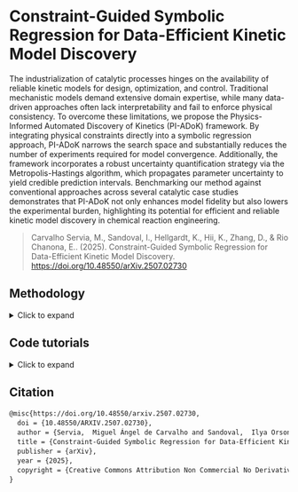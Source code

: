 # Constraint-Guided Symbolic Regression for Data-Efficient Kinetic Model Discovery

The industrialization of catalytic processes hinges on the availability of reliable kinetic models for design, optimization, and control. Traditional mechanistic models demand extensive domain expertise, while many data-driven approaches often lack interpretability and fail to enforce physical consistency. To overcome these limitations, we propose the Physics-Informed Automated Discovery of Kinetics (PI-ADoK) framework. By integrating physical constraints directly into a symbolic regression approach, PI-ADoK narrows the search space and substantially reduces the number of experiments required for model convergence. Additionally, the framework incorporates a robust uncertainty quantification strategy via the Metropolis-Hastings algorithm, which propagates parameter uncertainty to yield credible prediction intervals. Benchmarking our method against conventional approaches across several catalytic case studies demonstrates that PI-ADoK not only enhances model fidelity but also lowers the experimental burden, highlighting its potential for efficient and reliable kinetic model discovery in chemical reaction engineering.

> Carvalho Servia, M., Sandoval, I., Hellgardt, K., Hii, K., Zhang, D., & Rio Chanona, E.. (2025). Constraint-Guided Symbolic Regression for Data-Efficient Kinetic Model Discovery. 
https://doi.org/10.48550/arXiv.2507.02730


## Methodology

<details>
<summary>Click to expand</summary>

### Notation

We begin by establishing the mathematical notation necessary to precisely describe our methodology. First, we adopt the standard symbolic regression formulation, which serves as the foundation before introducing the strong formulation of our approach.

Let the set $\mathcal{Z}$ be defined as the union of an arbitrary collection of constants, $\Gamma$, and a fixed set of variables, $\mathcal{X}$. The operator set $\mathcal{P}$ consists of both arithmetic operations ($\diamond: \mathbb{R}^n \rightarrow \mathbb{R}$) and a finite collection of special one-dimensional functions ($\Lambda: \mathbb{R} \rightarrow \mathbb{R}$). Through iterative function composition using the operators in $\mathcal{P}$ over the elements in $\mathcal{Z}$, we form the model search space $\mathcal{M}$.

In our framework, variables are represented as state vectors $x \in \mathbb{R}^{n_x}$. Each data point comprises a state $x$ and its corresponding target value $y \in \mathbb{R}$ generated by an unknown function $f: \mathbb{R}^{n_x} \rightarrow \mathbb{R}$, such that $y = f(x)$. Collectively, the dataset is given by $\mathcal{D} = \lbrace \left( x^{(i)}, y^{(i)} \right) \mid i = 1, \ldots, n_t \rbrace$. To measure the discrepancy between predictions and target values, we employ a suitable positive-valued function $\ell: \mathbb{R}^{n} \times \mathbb{R}^{n} \rightarrow \mathbb{R}^{+}$.

A symbolic model $m \in \mathcal{M}$ is characterized by a finite set of parameters $\theta_m$, whose dimensionality $d_m$ depends on the specific model. We denote the model's prediction under parameters $\theta_m$ as $m(\cdot \mid \theta_m)$, and we represent the predicted value by $\hat{y}_m$ (i.e., $\hat{y}_m = m(\cdot \mid \theta_m)$). Crucially, our approach has two phases, which emulates well a bi-level optimization problem: the first phase (or inner problem) where the main objective is to find the optimal model structure, and the second (or outer problem) where the main objective is to fine-tune the optimal model structure and discover its optimal parameters. We define the optimal model $m^*$ as the model that minimizes the sum of the data fitting error and a penalty term proportional to the degree of constraint violation. Formally, this is expressed as:

$$
m^* = \arg\min_{m \in \mathcal{M}}
\left\{
  \sum_{i=1}^{n_t} \ell\!\left( \hat{y}_m^{(i)}, y^{(i)} \right)
  +
  \sum_{j=1}^{J} \lambda_j P_j(m)
\right\}
$$


where $P_j(m)$ quantifies the violation of the $j$-th constraint, $\lambda_j$ is a constant scaling factor specific to that constraint, and $J$ is the total number of constraints.

The corresponding optimal parameters are determined by

$$\theta_{m^*}^* = \arg\min_{\theta_{m^*}} \lbrace\sum_{i=1}^{n_t} \ell\left( \hat{y}_{m^*}^{(i)}, y^{(i)} \right) + \sum_{j=1}^{J} \lambda_j \, P_j(m)\rbrace.$$

In the context of dynamical systems, the state variables are functions of time, $x(t) \in \mathbb{R}^{n_x}$, representing the evolution of the system over a fixed interval $\Delta t = [t_0, t_f]$. The system dynamics are characterized by the time derivatives $\dot{x}(t) \in \mathbb{R}^{n_x}$ and the initial condition $x_0 = x(t_0)$.

For our kinetic rate models, we assume that the $n_t$ sampling times $t^{(i)}$ lie within the interval $\Delta t$. The concentration measurements $C$ at each time $t^{(i)}$ approximate the true state $x(t^{(i)})$, while the rate estimates $r$ approximate the corresponding time derivatives, $r^{(i)} \approx \dot{x}(t^{(i)})$. Thus, the dataset becomes $\mathcal{D} = \lbrace \left( t^{(i)}, C^{(i)} \right) \mid i = 1, \ldots, n_t \rbrace.$

As before, we denote model predictions by a hat: $\hat{C}_m$ for states and $\hat{r}_m$ for rates, with the outputs given by $\hat{C}_m(\cdot \mid \theta_m)$ and $\hat{r}_m(\cdot \mid \theta_m)$, respectively.

We quantify the complexity of a model using the function $\mathcal{C}(m)$, here defined as the number of nodes in the expression tree representing the model. Models can then be grouped into families based on their complexity level $\kappa \in \mathbb{N}$, denoted as $\mathcal{M}^\kappa = \lbrace m \in \mathcal{M} \mid \mathcal{C}(m) = \kappa \rbrace.$

This notation establishes the mathematical foundation for our methodology, facilitating a clear and systematic description of our approach to automated kinetic model discovery.

### Introduction to the Strong Formulation
Before getting into the detailed explanations of model generation, model selection, mathematical constraints, and uncertainty quantification, we first provide a concise, itemised workflow of PI-ADoK. This overview will serve as a road-map for the discussion that follows.

1. **Data collection:** Acquire time–series concentrations $\!\bigl(t,\;C_i(t)\bigr)$ of all reactants and products.
2. **Generate constrained concentration surrogates:** Employ genetic programming with embedded physical constraints (positivity, equilibrium,\,\dots) to build differentiable symbolic models $\eta_i(t)$ that fit the measured $C_i(t)$.
3. **Parameter refinement (concentration):** Calibrate every surrogate by solving the second equation shown to obtain $\theta_{\eta_i}^{\star}$.
4. **Model selection (concentration):** Use $\mathrm{AIC}$ to pick the most accurate yet parsimonious $\eta_i(t)$ from the model set for each chemical species in each experiment.
5. **Derivative estimation:** Differentiate the chosen $\eta_i(t)$; the derivatives $\dot{\eta}_i(t)$ provide rate estimates $r_i(t)$.
6. **Generate constrained rate model candidates:** Apply genetic programming with constraints to the rate data, yielding a set $\mathcal M^{\kappa}$ of symbolic rate models for each complexity $\kappa$.
7. **Parameter refinement (rates):** Optimize every rate model by solving the inner problem in the fifth equation shown.
8. **Model selection (rates):} Rank the $\kappa$-winners with $\mathrm{AIC}$ and select the final kinetic expression $m^{\star}$.
9. **Optional MBDoE loop:** If $m^{\star}$ is unsatisfactory and budget remains, use model-based design of experiments to propose new conditions (default: discriminate between the best and second-best rate models), collect data, and return to Step 2.
10. **Uncertainty quantification:** For the accepted model, quantify parameter uncertainty (with Metropolis–Hastings) and propagate it to obtain predictive intervals.

For PI-ADoK, which leverages the strong formulation of symbolic regression, the primary objective is to determine the model $m$ that best maps the state variables $x(t)$ to the corresponding rates $r^{(i)}$, i.e.,

$$\hat{r}_m(t \mid \theta_m) = m(x(t) \mid \theta_m).$$

Since direct measurements of the rates $r^{(i)}$ are unavailable, they must first be estimated from the concentration data $C^{(i)}$. To this end, our approach constructs an intermediate symbolic model $\eta$ that approximates the concentration measurements, such that $\eta(t^{(i)}) \approx C^{(i)}$. This process follows the standard symbolic regression procedure, as described in the first and second equation shown, with the associated model selection methodology detailed in the below section ("Model Selection").

Overfitting is inherently controlled at two distinct stages of the PI-ADoK workflow. First, during the genetic programming search, the population is arranged by structural complexity $\kappa$. For every admissible dimensionality (e.g.\ $\kappa = 3,4,5,\ldots$) the algorithm independently seeks and stores the best performing model before any cross-complexity comparison is made. This level-wise competition ensures that simple models are never forced to compete directly with much richer expressions and by defining an upper limit of complexity, the search process is prevented from drifting toward unnecessarily intricate solutions. Second, when the set of level-wise winners is compared to choose the final model, we employ the Akaike Information Criterion, which adds an explicit penalty that grows with the dimensionality of the model. By coupling complexity-arranged search with AIC-based selection, PI-ADoK guards against overfitting both during model generation and during the ultimate selection of the governing kinetic expression.

Because the model $\eta$ is differentiable, its derivative, $\dot{\eta}(t^{(i)})$, serves as an approximation for the true rates, i.e., $\dot{\eta}(t^{(i)}) \approx r^{(i)}$. With these rate estimates in hand, we can formulate the optimization problem as follows. At the outer level, we optimize over candidate models of fixed complexity $\kappa$ by minimizing the sum of the fitting error and a penalty term that is proportional to the degree of constraint violation:

$$m^\star = \arg\min_{m \in \mathcal{M}^\kappa} \lbrace \sum_{i=1}^{n_t} \ell \left(\hat{r}_m(t^{(i)} \mid \theta_m), r^{(i)}\right) + \sum_{j=1}^{J} \lambda_j \, P_j(m) \rbrace.$$

At the inner level, we optimize the parameters of the selected model $m^\star$ as follows:

$$\theta_{m^\star}^\star = \arg\min_{\theta_{m^\star}} \lbrace\sum_{i=1}^{n_t} \ell \left(\hat{r}_{m^\star}(t^{(i)} \mid \theta_{m^\star}), r^{(i)}\right) + \sum_{j=1}^{J} \lambda_j \, P_j(m) \rbrace.$$

In both the second and fifth equation shown, the function $\ell$ represents the sum of squared errors (SSE). The Limited-memory Broyden-Fletcher-Goldfarb-Shanno (L-BFGS) algorithm is employed for solving the parameter estimation problem. L-BFGS is well-suited for handling this problem due to its performance in tasks pertaining to parameter estimation and optimization. The stopping criteria for the optimization are left to the default options in the Scipy package, and a multi-start approach is employed, where multiple runs are initiated with different starting points, and the best solution is retained. A schematic overview of the complete PI-ADoK workflow is shown below.

![Alt text](pi_adok_flowchart.png)
Figure 1: Step-by-step flow of PI-ADoK, highlighting the two main tasks: estimating derivatives (red box) and generating rate models (blue box). In the derivative-estimation phase, genetic programming produces candidate concentration models, followed by parameter estimation and model selection via AIC. These models are then numerically differentiated to approximate reaction rates. In the rate-modeling phase, the framework uses the estimated rates to build kinetic expressions, again refining candidates through parameter estimation and model selection. Model-based design of experiments (MBDoE) can propose new experiments to collect data if the current model is unsatisfactory, closing the loop until a reliable model is obtained. Uncertainty quantification is then performed on the final model to assess prediction reliability. Constraints are included in each step of model construction to guide the genetic programming algorithm to physically-sensible models.

The PI-ADoK framework is designed to handle complex chemical reaction scenarios, including cases with multiple reactions occurring in parallel or sequentially. In this work, however, we focus on single-reaction systems. For multi-reaction systems, the approach is significantly different. Instead of deriving a single unified model to describe the kinetic rates of all species, the chemical system would require PI-ADoK to develop individual models for each reactant and product. This is due to the fact that, in multi-reaction systems, the dynamics of each species are governed by distinct mathematical functions, with no direct stoichiometric relationships linking their rates. An example of applying the strong formulation of symbolic regression to multi-reaction systems is provided in the `Supplementary Information' of 
https://doi.org/10.48550/arXiv.2301.11356.


### Model Selection

Having outlined how PI-ADoK produces a level-wise set of candidate models (one best expression for every structural complexity $\kappa$) we now turn to the question of how to choose among those winners.  The selection step must favor models that are predictive yet parsimonious, thereby reinforcing the overfitting defenses already built into the search procedure.

Instead of employing a data-splitting approach for model selection, PI-ADoK leverages an information criterion, allowing the entire dataset to be utilized for both model construction and evaluation. This is particularly beneficial in low-data environments, as it maximizes the amount of information available for identifying suitable kinetic models.

We specifically adopt the Akaike Information Criterion (AIC) based on prior comparative analyses of different information criteria, where AIC consistently demonstrated superior performance in kinetic discovery. Formally, for a model $m$ with parameter set $\theta_m$ of dimension $d_m$, the AIC is given by:

$$\text{AIC}_m = 2 \, NLL\bigl(\theta_m \mid \mathcal{D}\bigr) + 2\,d_m,$$

where $NLL$ denotes the negative log-likelihood . When comparing two models $m_1$ and $m_2$, the one with the lower AIC value from the above equation is deemed preferable.


### Model-Based Design of Experiments

If the dataset used for model discovery is insufficient to yield an adequate model, and provided the experimental budget has not been exhausted, we can leverage insights from the optimized models to design a more informative experiment. In particular, we identify the operating conditions that maximize the discrepancy between the state predictions $\hat x(t|\theta^\star)$ of the two best proposed models, denoted as $\eta$ and $\mu$, based on the current dataset. In this work, the "operating conditions" refer to the initial conditions of an experiment. However, the "operating conditions" can be expanded to included many other variables, both static (e.g., initial temperature, initial pressure, type of catalyst) and dynamic (e.g., heating/cooling profile, rate of reactant addition, rate of product extraction).


The rationale for selecting these two models is discussed in our previous paper. The MBDoE approach adopted in this work follows the framework developed by Hunter and Reiner:

$$x_0^{(new)} = \arg\max_{x_0} \lbrace x_0 + \int_{t_0}^{t_f} \ell\left(\hat x_\eta \left(\tau\mid\theta_\eta^\star \right), \hat x_\mu \left(\tau\mid\theta_\mu^\star \right) \right)\, d\tau \rbrace.$$

In the above equation, $\ell$ represents the SSE. Once the optimal initial conditions are determined, a new experiment can be performed to generate additional data points, which are then incorporated into the original dataset. With this enriched dataset, PI-ADoK can be executed again, thereby closing the loop between informative experimental design and optimal model discovery.


### Integration of Mathematical Constraints

The incorporation of mathematical constraints into symbolic regression frameworks has attracted considerable attention in the literature, yielding mixed outcomes. On one hand, studies such as those by Kronberger (2022) indicate that integrating constraints may lead to higher prediction errors on both training and testing datasets. They attribute this effect to slower convergence rates and a more rapid loss of genetic diversity. Nevertheless, this same study suggest that under elevated noise levels (which often mirror the inherent variability in experimental setups) the benefits of enforcing constraints become more pronounced by steering the search toward models that are consistent with the underlying system.

Further investigations by Haider (2023) extended these observations by examining case studies under conditions of high noise. Their findings indicate that, although the improvements in prediction error were sometimes not statistically significant compared to unconstrained approaches, the incorporation of constraints did help in identifying models with a lower propensity for overfitting and enhanced adherence to expected behavior. In addition, research by Błądek (2019) demonstrates that for smaller datasets (typical of many experimental scenarios) the integration of mathematical constraints can yield statistically significant improvements over traditional genetic programming (GP) algorithms without constraints.

Taken together, these studies, despite their ambiguous outcomes, are encouraging for our application area (of course, this is contingent on having a good underlying discovery algorithm, because without it, constraints will likely provide little added-value). Experimental data are frequently characterized by high noise levels and limited sample sizes, conditions under which the selective enforcement of constraints appears to offer tangible benefits. This suggests that, even if the addition of constraints occasionally incurs a trade-off in prediction accuracy, the overall improvements in physical plausibility and model robustness make this approach a promising avenue for experimental applications like the one we deal with in this work.

Motivated by these findings there is a clear need for a flexible methodology to incorporate extensive prior knowledge (often available in kinetic studies) into GP. PI-ADoK integrates constraints directly into the GP process to ensure that candidate models not only fit the data but also conform to established physical laws.

Integrating constraints into GP is a delicate endeavor that requires balancing exploration and exploitation in a vast search space. On one hand, constraints reduce the search space by eliminating models that violate known physical principles, thus focusing computational effort on promising regions. On the other hand, overly stringent constraints lead to reduced population diversity, which can induce premature convergence, and inevitably results in suboptimal solutions.

In PI-ADoK, constraints are incorporated in a straightforward yet effective manner. Each candidate model is evaluated based on its prediction error and its compliance with a set of predefined constraints. Specifically, our constraints verify that candidate models:

1. Exactly respect the initial conditions (since these are determined with minimal uncertainty).
2. Reach equilibrium so that the function's end behavior converges to a constant value.
3. Consistently predict outputs with the correct sign (e.g., positive concentrations or negative rates).
4. Exhibit the correct monotonic behavior, being either always increasing or always decreasing.

Each of these constraints can be turned on and off independently based on the chemical system being investigated. When a candidate model satisfies all constraints, its fitness is determined solely by its prediction error. However, if it violates one or more constraints, a penalty, which is proportional to the degree of violation and scaled by a user-defined hyperparameter, is added to its fitness. This penalty-based method enables fine-tuning of the balance between allowing some flexibility in the search and enforcing strict constraint adherence through the hyperparameters. It is important to note that these hyperparameters were manually fine-tuned for our experiments. Although a more formal hyperparameter optimization could potentially enhance the robustness of our findings, we believe that these parameters should be tuned on a case-by-case basis, since the appropriate confidence in the constraints depends on the specific system, the amount of available information, and ultimately the performance of the algorithm.

This approach offers several advantages:

- It preserves the interpretability and physical plausibility of the resulting models by ensuring adherence to known physical laws.
- It focuses the search on promising regions of the model space, potentially reducing the experimental cost of model discovery.
- The use of hyperparameters to scale penalty terms allows the algorithm to be tailored to different problem contexts, balancing the need for exploration with the drive for exploitation.

However, it is important to note that our current implementation employs static hyperparameters that remain constant throughout the search process. In future work, it would be worthwhile to investigate dynamic hyperparameter tuning strategies, where the penalty factors evolve during the search. For instance, one might hypothesize that a more relaxed constraint regime in the early stages could maximize diversity and facilitate a broad exploration of the model space. As the search progresses and promising regions are identified, the constraints could gradually become more stringent, thereby focusing computational resources on refining high-performing solutions.


### Uncertainty Quantification Using the Metropolis-Hastings Algorithm

Uncertainty quantification is an important aspect of modeling complex kinetic systems, as it provides insight into the confidence and robustness of predicted model behavior. In the context of symbolic regression, and specifically for PI-ADoK, the need to accurately propagate uncertainty through non-linear, high-dimensional kinetic models have led us to adopt a sampling-based approach using the Metropolis-Hastings (MH) algorithm.

Various methods exist for uncertainty quantification, ranging from simpler techniques such as Laplace approximations and sigma points to more sophisticated sampling algorithms like Hamiltonian Monte Carlo (HMC) and MH. For our purposes of kinetic modeling, where accuracy may be critical, the MH algorithm was selected because of its ability to handle complex, non-linear distributions whilst having a simple and intuitive implementation that provides effective results. This flexibility in choosing proposal distributions makes MH particularly adaptable to the intricate dynamics often encountered in kinetic modeling.

The MH algorithm is an iterative method designed to sample from a target distribution: in our case, the posterior distribution of the model parameters. It works by constructing a Markov chain, meaning that each new sample depends only on the current state, and as the chain evolves, its distribution converges to the target distribution (this convergence is known as the chain reaching its stationary distribution).

At each iteration, a candidate point is generated by perturbing the current point using a proposal distribution. The candidate is then either accepted or rejected based on an acceptance probability. This probability is calculated to satisfy the detailed balance condition, which essentially ensures that the likelihood of moving from one point to another and vice versa is balanced in such a way that the chain will eventually reflect the target distribution.

In our implementation, if the candidate improves the model's fit (i.e., it has a higher posterior probability) or meets the acceptance criterion probabilistically even when it is less likely than the current state, the candidate is accepted and becomes the new current state. If not, the algorithm retains the current state. This process of generating, evaluating, and either accepting or rejecting candidates allows the chain to explore the parameter space effectively. Over many iterations, the samples collected approximate the posterior distribution, providing a robust quantification of uncertainty in our kinetic models.

The main steps of the MH algorithm are summarized in the algorithm below.

![Alt text](MH_algorithm.png)

</details>

## Code tutorials

<details>
<summary>Click to expand</summary>

### Tutorial for PI-ADoK: Decomposition of Nitrous Oxide
The code presented below serves to give step-by-step instructions on how to execute PI-ADoK. 

#### Import required packages
Below we show the needed packages to be used in the rest of the example.

<details>
<summary>Show code</summary>

```python
import numpy as np
from scipy.integrate import solve_ivp
import matplotlib.pyplot as plt
import pandas as pd
from pysr import PySRRegressor
from sympy import *
from scipy.misc import derivative as der
import re
from scipy.integrate import solve_ivp
import itertools as it 
from time import perf_counter
import matplotlib.cm as cm
import os
```

</details>

#### Data Generation
Here, we will be working with the decomposition of nitrous oxide as a case study. The first thing that we must do is generate some data, if experimental data is not available (if it is, it should be formatted in the same way it is presented above).

<details>
<summary>Show code</summary>

```python
def kinetic_model(t, z):
    k_1 = 2 
    k_2 = 5

    dNOdt = (-1) * ((k_1 * z[0]**2) / (1 + k_2 * z[0]))
    dNdt = ((k_1 * z[0]**2) / (1 + k_2 * z[0]))
    dOdt = (1/2) * ((k_1 * z[0]**2) / (1 + k_2 * z[0]))

    dzdt = [dNOdt, dNdt, dOdt]
    return dzdt

# Plotting the data given
species = ["NO", "N", "O"]
initial_conditions = {
    "ic_1": np.array([5 , 0, 0]),
    "ic_2": np.array([10, 0, 0]),
    "ic_3": np.array([5 , 2, 0]),
    "ic_4": np.array([5 , 0, 3]),
    "ic_5": np.array([0 , 2, 3]),
}

num_exp = len(initial_conditions)
num_species = len(species)

timesteps = 15
time = np.linspace(0, 10, timesteps)
t = [0, np.max(time)]
t_eval = list(time)
STD = 0.2
noise = [np.random.normal(0, STD, size = (num_species, timesteps)) for i in range(num_exp)]
in_silico_data = {}
no_noise_data = {}

for i in range(num_exp):
    ic = initial_conditions["ic_" + str(i + 1)]
    solution = solve_ivp(kinetic_model, t, ic, t_eval = t_eval, method = "RK45")
    in_silico_data["exp_" + str(i + 1)] = np.clip(solution.y + noise[i], 0, 1e99)
    no_noise_data["exp_" + str(i + 1)] = solution.y

color_1 = ['salmon', 'royalblue', 'darkviolet']
marker = ['o', 'o', 'o', 'o']

# Plotting the in-silico data for visualisation
for i in range(num_exp):
    fig, ax = plt.subplots()
    ax.set_title("Experiment " + str(i + 1))
    ax.set_ylabel("Concentration $(M)$")
    ax.set_xlabel("Time $(h)$")
    ax.spines["right"].set_visible(False)
    ax.spines["top"].set_visible(False)

    for j in range(num_species):
        y = in_silico_data["exp_" + str(i + 1)][j]
        ax.plot(time, y, marker[j], markersize = 3, label = species[j], color = color_1[j])

    ax.grid(alpha = 0.5)
    ax.legend()
        
# plt.show()


def save_matrix_as_csv(matrix, filename):
    # Convert numpy matrix to pandas dataframe
    df = pd.DataFrame(matrix)
        
    # Save dataframe as CSV file in exp_data directory without index
    filepath = os.path.join("Physics_Informed_Symbolic_Regression/physics_informed_SR/Decomposition_Nitrous_Oxide/exp_data", filename + ".csv")
    df.to_csv(filepath, index = False, header = False)

for i in range(num_exp):
    name = "exp_" + str(i + 1)
    matrix = in_silico_data[name]
    save_matrix_as_csv(matrix, name)
```

</details>

#### Generating Concentration Models
Once we have generated the concentration versus time dataset, we must now create concentration profiles so we can then numerically differentiate them and approximate the rates of reaction (which cannot be measured experimentally). The inputs for the genetic programming algorithm can be changed in accordance to one's problems. This snippet of code will generate files with the equations. 

<details>
<summary>Show code</summary>

```julia
# Loop through each experiment and species to perform symbolic regression

import Pkg
# Here, we are loading our physics-informed version of the symbolic regression package 
# All of the path names need to be adjusted to the specific implementation
project_dir = "/Users/md1621/Desktop/PhD-Code/Physics_Informed_Symbolic_Regression/physics_informed_SR"
Pkg.activate(project_dir)
Pkg.instantiate()


exp_dir = "Physics_Informed_Symbolic_Regression/physics_informed_SR/Decomposition_Nitrous_Oxide/exp_data"
hof_dir = "Physics_Informed_Symbolic_Regression/physics_informed_SR/Decomposition_Nitrous_Oxide/hof_files"
rate_dir = "Physics_Informed_Symbolic_Regression/physics_informed_SR/Decomposition_Nitrous_Oxide/const_data"

using IterTools: ncycle
using SymbolicRegression
using Infiltrator
using DelimitedFiles

tspan = (0e0, 1e1)
num_timepoints = 15

times_per_dataset=collect(range(tspan[begin], tspan[end]; length=num_timepoints))

ini_NO = [5e0, 1e1, 5e0, 5e0, 1e1]
ini_N = [0e0, 0e0, 2e0, 0e0, 2e0]
ini_O = [0e0, 0e0, 0e0, 3e0, 3e0]

num_datasets = length(ini_NO)
num_states = 3

function my_loss(tree, dataset::Dataset{T,L}, options)::L where {T,L}
    prediction, flag = eval_tree_array(tree, dataset.X, options)
    if !flag
        return L(Inf)
    end
    return sum((prediction .- dataset.y) .^ 2)
end


# Here we loop through each species and each experiment, adding sensible constraints for each of the profiles.
for i in num_datasets:num_datasets
    datasets = readdlm(exp_dir*"/exp_$i.csv", ',', Float64, '\n')
    #------------------------------#

    for j in 1:num_states
        X = reshape(times_per_dataset, 1, :)
        y = reshape(datasets[j, :], 1, :)

        if j == 1
            name = hof_dir*"/hall_of_fame_NO$i.csv"
            options = Options(; # NOTE add new constraint here
                binary_operators=[+, *, /, -],
                unary_operators=[exp],
                loss_function=my_loss,
                maxsize=9,
                parsimony=0.00001,
                timeout_in_seconds=300,
                constraint_initial_condition=true,
                constraint_concentration_equilibrium=true,
                constraint_always_positive=true,
                constraint_always_negative=false,
                constraint_always_increasing=false,
                constraint_always_decreasing=true,
                hofFile=name
            )

        elseif j == 2
            name =  hof_dir*"/hall_of_fame_N$i.csv"
            options = Options(; # NOTE add new constraint here
            binary_operators=[+, *, /, -],
            unary_operators=[exp],
            loss_function=my_loss,
            maxsize=9,
            parsimony=0.00001,
            timeout_in_seconds=300,
            constraint_initial_condition=true,
            constraint_concentration_equilibrium=true,
            constraint_always_positive=true,
            constraint_always_negative=false,
            constraint_always_increasing=true,
            constraint_always_decreasing=false,
            hofFile=name
        )

        elseif j == 3
            name =  hof_dir*"/hall_of_fame_O$i.csv"
            options = Options(; # NOTE add new constraint here
            binary_operators=[+, *, /, -],
            unary_operators=[exp],
            loss_function=my_loss,
            maxsize=9,
            parsimony=0.00001,
            timeout_in_seconds=300,
            constraint_initial_condition=true,
            constraint_concentration_equilibrium=true,
            constraint_always_positive=true,
            constraint_always_negative=false,
            constraint_always_increasing=true,
            constraint_always_decreasing=false,
            hofFile=name
        )

        end

        hall_of_fame = equation_search(
            X, y, niterations=200, options=options, parallelism=:serial, variable_names=["t"]
        )
    end
end

```

</details>

#### Finding the Best Concentration Models
Once the concentration models have been produced, we will read them from the files that we generated using the snippet above. We will need to evaluate the models generated in order for us to select the ones that minimize the AIC value. This can be done with the following code.

<details>
<summary>Show code</summary>

```python
def read_equations(path):
    # Read equations from CSV with different separator 
    data = pd.read_csv(path)
    # Convert dataframe into numpy array
    eqs = data["Equation"].values
    
    eq_list = []
    # For every string equation in list...
        
    def make_f(eq):
        # Function takes a string equation, 
        # Converts exp to numpy representation
        # And returns the expression of that string 
        # As a function 
        def f(t):
            equation = eq.replace("x0", "t")
            return eval(equation.replace("exp", "np.exp"))
        return f
    
    for eq in eqs:
        # Iterate over expression strings and make functions
        # Then add to expression list
        eq_list += [make_f(eq)]
        
    return eq_list

def number_param(path):
    # Read equations from CSV with different separator 
    data = pd.read_csv(path)
    # Convert dataframe into numpy array
    eqs = data["Equation"].values
    t = symbols("t")
    simple_traj = []
    param = []

    for eq in eqs:
        func = simplify(eq)
        simple_traj.append(func)
        things = list(func.atoms(Float))
        param.append(len(things))

    simple_traj = np.array(simple_traj).tolist()
    return param

def find_best_model(NLL, param):
    # Finding the model with the lowest AIC value
    AIC = 2 * np.array(NLL) + 2 * np.array(param)
    index = np.where(AIC == np.min(AIC))
    return index[0][0]

def NLL_models(eq_list, t, data, NLL_species, number_datapoints):
    # Make list of NLL values for each equation
    NLL = []

    for f in eq_list:
        y_T = []

        for a in t:
            y_T.append(f(a))

        NLL.append(NLL_species(data, y_T, number_datapoints))
    return NLL

def NLL(C, y_C, number_datapoints):
    # Calculate the NLL value of a given equation
    likelihood = np.empty(number_datapoints)
    mse = np.empty(number_datapoints)

    for i in range(number_datapoints):
        mse[i] = ((C[i] - y_C[i])**2)

    variance = np.sum(mse) / number_datapoints

    for i in range(number_datapoints):
        likelihood[i] = ((C[i] - y_C[i])**2) / (2 * (variance)) \
            - np.log(1 / (np.sqrt(2 * np.pi * (variance))))

    return np.sum(likelihood)

# Find out which concentration models are best for each experiment
equation_lists = {}
best_models = {}

for i in range(num_exp):
    data = in_silico_data["exp_" + str(i + 1)]

    for j in range(num_species):
        if j == 0:
            file_name = str("Physics_Informed_Symbolic_Regression/physics_informed_SR/Decomposition_Nitrous_Oxide/hof_files/hall_of_fame_NO" \
                + str(i + 1) + ".csv")
            name = "NO_"
        if j == 1:
            file_name = str("Physics_Informed_Symbolic_Regression/physics_informed_SR/Decomposition_Nitrous_Oxide/hof_files/hall_of_fame_N" \
                + str(i + 1) + ".csv")
            name = "N_"
        if j == 2:
            file_name = str("Physics_Informed_Symbolic_Regression/physics_informed_SR/Decomposition_Nitrous_Oxide/hof_files/hall_of_fame_O" \
                + str(i + 1) + ".csv")
            name = "O_"
        
        a = read_equations(file_name)
        nll_a = NLL_models(a, time, data[j], NLL, timesteps)
        param_a = number_param(file_name)
        best_models[name + str(i + 1)] = find_best_model(nll_a, param_a)
        equation_lists[name + str(i + 1)] = a

# Plotting the selected concentration profile and in-silico data
for i in range(num_exp):
    fig, ax = plt.subplots()
    # ax.set_title("Concentration Profiles - Experiment " + str(i + 1))
    ax.set_ylabel("Concentrations $(M)$", fontsize = 18)
    ax.set_xlabel("Time $(h)$", fontsize = 18)
    ax.spines["right"].set_visible(False)
    ax.spines["top"].set_visible(False)
    ax.tick_params(axis = 'both', which = 'major', labelsize = 18)

    for j in range(num_species):
        y = in_silico_data["exp_" + str(i + 1)][j]
        name = species[j] + "_" + str(i + 1)
        model = best_models[name]
        yy = equation_lists[name][model](time)
        ax.plot(time, y, marker[j], markersize = 4, label = species[j], color = color_1[j])
        ax.plot(time, yy, color = color_1[j], linestyle = "-")

    ax.grid(alpha = 0.5)
    ax.legend(fontsize = 15)


# plt.show()
```

</details>

#### Parameter Estimation for Concentration Models
The parameters of any concentration model can be optimized using the following code example. The code can be changed manually, or the generated concentration models in the csv files can be used to automatically generate functions and optimize them. 

<details>
<summary>Show code</summary>

```python
def competition(k, t):
    # Define the competition model. The state is a function of parameters k and time t.
    k_1 = k[0]
    k_2 = k[1]

    # Calculate the state based on the model's formula.
    state = k_1 + (-k_2 * t)
    
    return state

def sse(params, exp, spec):
    # Calculate the sum of squared errors (SSE) for a given set of parameters.
    # 'exp' is the experiment number and 'spec' is the species.

    # Find the index of the specified species in the global list 'species'.
    num = species.index(spec)

    # Retrieve observed data for the specified experiment and species.
    observations = in_silico_data["exp_" + exp][num]

    # Compute the model response using the competition model.
    model_response = competition(params, time)

    # Calculate the SSE between the observed data and the model response.
    SSE = (observations - model_response)**2
    total = np.sum(SSE)

    return total

def callback(xk):
    # Callback function to output the current solution during optimization.
    print(f"Current solution: {xk}")

def Opt_Rout(multistart, number_parameters, x0, lower_bound, upper_bound, to_opt, exp, spec):
    # Perform optimization with multiple starting points.
    # 'multistart' is the number of starts, 'number_parameters' is the number of parameters in the model.
    # 'x0' is the initial guess, 'to_opt' is the function to minimize (SSE in this case).

    # Initialize arrays to store local solutions and their corresponding values.
    localsol = np.empty([multistart, number_parameters])
    localval = np.empty([multistart, 1])
    boundss = tuple([(lower_bound, upper_bound) for i in range(number_parameters)])
    
    # Perform optimization for each start.
    for i in range(multistart):
        res = minimize(to_opt, x0, method='L-BFGS-B', args=(exp, spec), bounds=boundss, callback=callback)
        localsol[i] = res.x
        localval[i] = res.fun

    # Find the best solution among all starts.
    minindex = np.argmin(localval)
    opt_val = localval[minindex]
    opt_param = localsol[minindex]
    
    return opt_val, opt_param

# Set parameters for the optimization routine.
multistart = 10
number_parameters = 2
lower_bound = 0.0001
upper_bound = 10
exp = "2"  # Experiment number
spec = "H"  # Species

# Generate an initial guess for the parameters.
solution = np.random.uniform(lower_bound, upper_bound, number_parameters)
print('Initial guess = ', solution)

# Perform the optimization to find the best parameters that minimize the SSE.
opt_val, opt_param = Opt_Rout(multistart, number_parameters, solution, lower_bound, upper_bound, sse, exp, spec)

# Output the results.
print('MSE = ', opt_val)
print('Optimal parameters = ', opt_param)
```

</details>

#### Numerically Differentiating the Best Concentration Models
Now that we have figured out which concentration models minimize the AIC (and we have plotted the models versus the in-silico data to ensure that the models are capturing the trends of the kinetic data), we must differentiate our models so that we can approximate the rate measurements that we do not have direct access to. Since we are working with a synthetic dataset, we will also plot the approximations to the true rate dataset.

<details>
<summary>Show code</summary>

```python
derivatives = {}
SR_derivatives_NO = np.array([])
SR_derivatives_N  = np.array([])
SR_derivatives_O  = np.array([])

# Getting the rate measurements from the model (realistically, never available)
# But just to check the fit of our estimates of the rate which are obtained by
# Numerically differentiating the concentration models selected
for i in range(num_exp):
    
    for j in range(num_species):
        name = species[j] + "_" + str(i + 1)
        model = best_models[name]
        best_model = equation_lists[name][model]
        derivative = np.zeros(timesteps)
        
        for h in range(timesteps):
            derivative[h] =  der(best_model, time[h], dx = 1e-6)
        
        derivatives[name] = derivative

# Plotting the estimated rates and the actual rates
for i in range(num_exp):
    fig, ax = plt.subplots()
    # ax.set_title("Derivative Estimates - Experiment " + str(i + 1))
    ax.set_ylabel("Rate $(Mh^{-1})$", fontsize = 18)
    ax.set_xlabel("Time $(h)$", fontsize = 18)
    ax.spines["right"].set_visible(False)
    ax.spines["top"].set_visible(False)
    data = no_noise_data["exp_" + str(i + 1)]
    y = kinetic_model(time, data)
    ax.tick_params(axis = 'both', which = 'major', labelsize = 18)

    for j in range(num_species):
        name = species[j] + "_" + str(i + 1)
        yy = derivatives[name]
        ax.plot(time, y[j], marker[j], markersize = 4, label = species[j], color = color_1[j])
        ax.plot(time, yy, color = color_1[j], linestyle = "-")

    ax.grid(alpha = 0.5)
    ax.legend(fontsize = 15)

# plt.show()

# Preparing the data for the second step of the symbolic regression methodology
for i in range(num_exp):
    SR_derivatives_NO = np.concatenate([SR_derivatives_NO, derivatives["NO_" + str(i + 1)]])
    SR_derivatives_N  = np.concatenate([SR_derivatives_N , derivatives["N_"  + str(i + 1)]])
    SR_derivatives_O  = np.concatenate([SR_derivatives_O , derivatives["O_"  + str(i + 1)]])

a = in_silico_data["exp_1"].T
b = in_silico_data["exp_2"].T
sr_data = np.vstack((a, b))

for i in range(2, num_exp):
    c = in_silico_data["exp_" + str(i + 1)].T
    sr_data = np.vstack((sr_data, c))
    
def save_matrix_as_csv(matrix, filename):
    # Convert numpy matrix to pandas dataframe
    df = pd.DataFrame(matrix)
        
    # Save dataframe as CSV file in exp_data directory without index
    filepath = os.path.join("Physics_Informed_Symbolic_Regression/physics_informed_SR/Decomposition_Nitrous_Oxide/const_data", filename + ".csv")
    df.to_csv(filepath, index = False, header = False)

size = len(SR_derivatives_NO)
save_matrix_as_csv(sr_data[:, 0:3].T, 'conc_data_for_rate_models')
save_matrix_as_csv(np.reshape(SR_derivatives_NO, (1, size)), 'rate_data_NO')
save_matrix_as_csv(np.reshape(SR_derivatives_N, (1, size)), 'rate_data_N')
save_matrix_as_csv(np.reshape(SR_derivatives_O, (1, size)), 'rate_data_O')
```

</details>

#### Generate Rate Models
So far we have: (i) generated some kinetic data; (ii) using the kinetic data, construct concentration models for each species in each experiment; (iii) based on the constructed concentration models, we selected the best one based on AIC; (iv) from the best concentration model, we numerically differentiate it to approximate the rate of consumption and generation of the species. Now, with the approximations, we can use them to make rate models and again select the best rate model from the generated files. Below, using the adapted genetic programming package, we make the rate models and save them as csv files (in the process, a bkup and a pickle file will be generated in the same directory, but these will not be used at all).

<details>
<summary>Show code</summary>

```julia
# Loop over each species to perform symbolic regression for rate models
conc_data = readdlm(rate_dir*"/conc_data_for_rate_models.csv", ',', Float64, '\n')

for j in 1:num_states
    X = reshape(conc_data[1,:], num_states - 2, :)
    i = num_datasets

    if j == 1
        name = hof_dir*"/hall_of_fame_rate_NO$i.csv"
        a = readdlm(rate_dir*"/rate_data_NO.csv", ',', Float64, '\n')
        y = reshape(a, 1, :)
        num = 400
        options = Options(; # NOTE add new constraint here
            binary_operators=[+, *, /, -],
            loss_function=my_loss,
            maxsize=18,
            parsimony=0.00001,
            timeout_in_seconds=600,
            constraint_initial_condition=false,
            constraint_concentration_equilibrium=false,
            constraint_always_positive=false,
            constraint_always_negative=true,
            constraint_always_increasing=true,
            constraint_always_decreasing=false,
            hofFile=name
        )

    elseif j == 2
        name = hof_dir*"/hall_of_fame_rate_N$i.csv"
        a = readdlm(rate_dir*"/rate_data_N.csv", ',', Float64, '\n')
        y = reshape(a, 1, :)
        num = 200
        options = Options(; # NOTE add new constraint here
            binary_operators=[+, *, /, -],
            loss_function=my_loss,
            maxsize=18,
            parsimony=0.00001,
            timeout_in_seconds=600,
            constraint_initial_condition=false,
            constraint_concentration_equilibrium=false,
            constraint_always_positive=true,
            constraint_always_negative=false,
            constraint_always_increasing=false,
            constraint_always_decreasing=true,
            hofFile=name
        )

    elseif j == 3
        name = hof_dir*"/hall_of_fame_rate_O$i.csv"
        a = readdlm(rate_dir*"/rate_data_O.csv", ',', Float64, '\n')
        y = reshape(a, 1, :)
        num = 200
        options = Options(; # NOTE add new constraint here
            binary_operators=[+, *, /, -],
            loss_function=my_loss,
            maxsize=18,
            parsimony=0.00001,
            timeout_in_seconds=600,
            constraint_initial_condition=false,
            constraint_concentration_equilibrium=false,
            constraint_always_positive=true,
            constraint_always_negative=false,
            constraint_always_increasing=false,
            constraint_always_decreasing=true,
            hofFile=name
        )

    end

    hall_of_fame = equation_search(
        X, y, niterations=num, options=options, parallelism=:serial, variable_names=["CNO"]
    )
end
```

</details>

#### Selecting the Best Rate Model Generated
Similarly to what was done with the concentration models, we need to evaluate the generated rate models and find which one minimizes the AIC.

<details>
<summary>Show code</summary>

```python
def rate_n_param(path):
    # read equations from CSV with different separator 
    data = pd.read_csv(path)
    # convert dataframe into numpy array
    eqs = data["Equation"].values
    NO, N, O = symbols("NO N O")
    simple_traj = []
    param = []
    
    for eq in eqs:
        func = simplify(eq)
        func = str(func)
        j = 0
        things = re.findall(r"(\*{2}|\*{0})(\d+\.?\d*)", func)
        
        for i in range(len(things)):
            if things[i][0] != "**":
                j += 1
        
        simple_traj.append(func)
        param.append(int(j))
    # simple_traj = np.array(simple_traj).tolist()
    
    return simple_traj, param

rate_models = {}
GP_models = {}

for i in range(num_species):
    if i == 0:
        path = "Physics_Informed_Symbolic_Regression/physics_informed_SR/Decomposition_Nitrous_Oxide/hof_files/hall_of_fame_rate_NO" + str(num_exp) + ".csv"
        name_models = "NO_models"
        name_params = "NO_params"
    
    if i == 1:
        path = "Physics_Informed_Symbolic_Regression/physics_informed_SR/Decomposition_Nitrous_Oxide/hof_files/hall_of_fame_rate_N" + str(num_exp) + ".csv"
        name_models = "N_models"
        name_params = "N_params"
    
    if i == 2:
        path = "Physics_Informed_Symbolic_Regression/Decomposition_Nitrous_Oxide/hof_files/hall_of_fame_rate_O" + str(num_exp) + ".csv"
        name_models = "O_models"
        name_params = "O_params"
    
    a, b = rate_n_param(path)
    GP_models[name_models, name_params] = a, b

def NLL_rates(rate_est, rate_pred, number_datapoints, num_exp):
    mse = (rate_est - rate_pred)**2
    variance = np.sum(mse) / (number_datapoints * num_exp)
    likelihood = ((rate_est - rate_pred)**2) / (2 * (variance)) \
        - np.log(1 / (np.sqrt(2 * np.pi * (variance))))
    
    return np.sum(likelihood)

def predicting_rate(equation, z):
    equation = str(equation)
    equation = equation.replace("CNO", "z[:, 0]")
    equation = equation.replace("N", "z[:, 1]")
    equation = equation.replace("O", "z[:, 2]")
    rate_pred = eval(equation)
    
    return rate_pred

def best_rate_model(NLL, param):
    AIC = 2 * np.array(NLL) + 2 * np.array(param)
    index = np.where(AIC == np.min(AIC))
    
    return index[0][0]

best_ODEs = {}

for i in range(num_species):
    if i == 0:
        equations, parameters = GP_models["NO_models", "NO_params"]
        rate_est = SR_derivatives_NO
        name = "NO"
    
    if i == 1:
        equations, parameters = GP_models["N_models", "N_params"]
        rate_est = SR_derivatives_N
        name = "N"
    
    if i == 2:
        equations, parameters = GP_models["O_models", "O_params"]
        rate_est = SR_derivatives_O
        name = "O"
        
    nll = []
    
    for equation in equations:
        rate_pred = predicting_rate(equation, sr_data)
        a = NLL_rates(rate_est, rate_pred, timesteps, num_exp)
        nll.append(a)
    
    best_ODEs[name] = best_rate_model(nll, parameters)

# Here, we give make a function with a given ODE and we evaluated at a given initial condition
def rate_model(z0, equations, t, t_eval, event):
    i = 0

    for equation in equations:
        equation = str(equation)
        equation = equation.replace("CNO", "z[0]")
        equation = equation.replace("CN", "z[1]")
        equation = equation.replace("CO", "z[2]")
        equations[i] = equation
        i += 1

    def nest(t, z):
        dNOdt = eval(str(equations[0]))
        dNdt = (-1) * eval(str(equations[0]))
        dOdt = (-1/2) * eval(str(equations[0]))
        dzdt = [dNOdt, dNdt, dOdt]
        return dzdt

    sol = solve_ivp(nest, t, z0, t_eval = t_eval, method = "RK45", events = event)  

    return sol.y, sol.t, sol.status

equations = []
names = ["NO_models", "NO_params", "N_models", "N_params", "O_models", "O_params"]
all_models = []
params = []

for i in np.arange(0, len(names), 2):
    all_models.append(GP_models[names[i], names[i + 1]][0])
    params.append(GP_models[names[i], names[i + 1]][1])

all_ODEs = list(it.product(*all_models))
param_ODEs = list(it.product(*params))

number_models = len(all_ODEs)
AIC_values = np.zeros(number_models)

# Here we evaluate the NLL for a given ODE and experiment
def NLL_kinetics(experiments, predictions, number_species, number_datapoints):
    output = np.zeros(number_species)
    mse = np.zeros(number_species)
    variance = np.zeros(number_species)

    for i in range(number_species):
        a = ((experiments[i] - predictions[i])**2)
        mse[i] = np.sum(a)
        variance[i] = mse[i] / (number_datapoints)

    for i in range(number_species):
        likelihood = ((experiments[i] - predictions[i])**2) / (2 * (variance[i])) \
            - np.log(1 / (np.sqrt(2 * np.pi * (variance[i]))))
        output[i] = np.sum(likelihood)

    return np.sum(output)


# Part of solve_ivp syntax - to make sure if the ODE takes longer than 2 seconds to solve, a big penalty is assigned
def my_event(t, y):
    time_out = perf_counter()

    if (time_out - time_in) > 2:
        return 0

    else:
        return 1

my_event.terminal = True

all_ODEs = GP_models["NO_models", "NO_params"][0]
number_models = len(all_ODEs)
all_ODEs = [[x] for x in all_ODEs]
AIC_values = np.zeros(number_models)

for i in range(number_models):
    neg_log = 0
    print(i)

    for j in range(num_exp):
        t = time
        experiments = in_silico_data["exp_" + str(j + 1)]
        time_in = perf_counter()
        ics = initial_conditions["ic_" + str(j + 1)]
        y, tt, status = rate_model(ics, list(all_ODEs[i]), [0, np.max(t)], list(t), my_event)

        if status == -1:
            neg_log = 1e99
            break

        elif status == 1:
            neg_log = 1e99
            break

        else:
            neg_log += NLL_kinetics(experiments, y, num_species, timesteps)

    # num_parameters = np.sum(np.array(param_ODEs[i]))
    num_parameters = np.sum(np.array(params[0][i]))
    AIC_values[i] = 2 * neg_log + 2 * num_parameters

# Find the best model and plot it
best_model_index = np.argmin(AIC_values)
second_min_index = np.argpartition(AIC_values, 1)[1]
third_min_index = np.argpartition(AIC_values, 1)[2]

for i in range(num_exp):
    t = time
    time_in = perf_counter()
    ics = initial_conditions["ic_" + str(i + 1)]
    yy, tt, _ = rate_model(ics, list(all_ODEs[best_model_index]), [0, np.max(t)], list(t), my_event)

    fig, ax = plt.subplots()
    # ax.set_title("Experiment " + str(i + 1))
    ax.set_ylabel("Concentrations $(M)$", fontsize = 18)
    ax.set_xlabel("Time $(h)$", fontsize = 18)
    ax.tick_params(axis = 'both', which = 'major', labelsize = 18)

    for j in range(num_species):
        y = in_silico_data["exp_" + str(i + 1)][j]
        ax.plot(t, y, "o", markersize = 4, label = species[j], color = color_1[j])
        ax.plot(tt, yy[j], color = color_1[j])

    ax.spines["right"].set_visible(False)
    ax.spines["top"].set_visible(False)
    ax.grid(alpha = 0.5)
    ax.legend(fontsize = 15)

# plt.show()

print(all_ODEs[best_model_index])
print(all_ODEs[second_min_index])
print(all_ODEs[third_min_index])
print(np.argpartition(AIC_values, 1))
print(AIC_values)
```

</details>

#### Parameter Estimation for Rate Models
The parameters of any rate model can be optimized using the following code example. The code can be changed manually, or the generated rate models in the csv files can be used to automatically generate ODE systems and optimize them. 

<details>
<summary>Show code</summary>

```python
def competition(k, z0):
    # Define rate constants
    k_1, k_2 = k

    # Nested function defining the system of ODEs
    def nest(t, z):
        # Differential equations for each species in the competition model
        dNOdt = (-1) * ((k_1 * z[0]**2) / (1 + k_2 * z[0]))
        dNdt = ((k_1 * z[0]**2) / (1 + k_2 * z[0]))
        dOdt = (1/2) * ((k_1 * z[0]**2) / (1 + k_2 * z[0]))   
        dzdt = [dNOdt, dNdt, dOdt]
        return dzdt
        
    # Time points for the ODE solution
    time = np.linspace(0, 10, 15)
    t = [0, np.max(time)]
    t_eval = list(time)
    
    # Solve the ODE system
    sol = solve_ivp(nest, t, z0, t_eval=t_eval, method="RK45")
    
    return sol.y

def sse(params):
    # Function to calculate Sum of Squared Errors for all experiments
    num_exp = len(initial_conditions)
    total_sse = np.zeros(num_exp)

    for i in range(num_exp):
        ic = initial_conditions["ic_" + str(i+1)]
        observations = in_silico_data["exp_" + str(i + 1)]
        model_response = competition(params, ic)

        # Calculate SSE for each experiment
        SSE = (observations - model_response)**2
        total_sse[i] = np.sum(SSE)

    return np.sum(total_sse)

def callback(xk):
    # Callback function for optimization process
    print(f"Current solution: {xk}")

def Opt_Rout(multistart, number_parameters, x0, lower_bound, upper_bound, to_opt):
    # Function to perform optimization with multiple starting points
    localsol = np.empty([multistart, number_parameters])
    localval = np.empty([multistart, 1])
    bounds = [(lower_bound, upper_bound) for _ in range(number_parameters)]
    
    for i in range(multistart):
        # Perform optimization using L-BFGS-B method
        res = minimize(to_opt, x0, method='L-BFGS-B', bounds=bounds, callback=callback)
        localsol[i] = res.x
        localval[i] = res.fun

    # Identify the best solution
    minindex = np.argmin(localval)
    opt_val = localval[minindex]
    opt_param = localsol[minindex]
    
    return opt_val, opt_param

# Setting up the optimization parameters
multistart = 10
number_parameters = 2
lower_bound = 0.0001
upper_bound = 10

# Initial guess for the parameters
solution = np.random.uniform(lower_bound, upper_bound, number_parameters)
print('Initial guess = ', solution)

# Perform optimization to minimize the SSE
opt_val, opt_param = Opt_Rout(multistart, number_parameters, solution, lower_bound, upper_bound, sse)

# Print the optimization results
print('MSE = ', opt_val)
print('Optimal parameters = ', opt_param)
```

</details>

#### Model-Based Design of Experiments
If the user has the experimental budget to run more experiments and the rate model output by the methodology is not satisfactory, they can use the following code to figure out the optimal experiment to discriminate between the two best models output by PI-ADoK (within experimental constraints). 

<details>
<summary>Show code</summary>

```python
def SR_model(z0, equations, t, t_eval):
    i = 0

    for equation in equations:
        equation = str(equation)
        equation = equation.replace("CNO", "z[0]")
        equation = equation.replace("N", "z[1]")
        equation = equation.replace("H", "z[2]")
        equations[i] = equation
        i += 1

    def nest(t, z):
        dNOdt = (1) * eval(str(equations[0]))
        dNdt = (-1) * eval(str(equations[0]))
        dHdt = (-1/2) * eval(str(equations[0]))
        dzdt = [dNOdt, dNdt, dHdt]
        return dzdt

    sol = solve_ivp(nest, t, z0, t_eval = t_eval, method = "RK45")  

    return sol.y

def MBDoE(ic, time, sym_model_1, sym_model_2):
    timesteps = len(time)
    SR_thing_1 = SR_model(ic, sym_model_1, [0, np.max(time)], list(time))
    SR_thing_1 = SR_thing_1.reshape(len(time), -1)
    SR_thing_2 = SR_model(ic, sym_model_2, [0, np.max(time)], list(time))
    SR_thing_2 = SR_thing_2.reshape(len(time), -1)
    difference = -np.sum((SR_thing_1 - SR_thing_2)**2)
    return difference

def Opt_Rout(multistart, number_parameters, lower_bound, upper_bound, to_opt, \
    time, sym_model_1, sym_model_2):
    localsol = np.empty([multistart, number_parameters])
    localval = np.empty([multistart, 1])
    boundss = tuple([(lower_bound[i], upper_bound[i]) for i in range(len(lower_bound))])
    
    for i in range(multistart):
        x0 = np.random.uniform(lower_bound, upper_bound, size = number_parameters)
        res = minimize(to_opt, x0, args = (time, sym_model_1, sym_model_2), \
                        method = 'L-BFGS-B', bounds = boundss)
        localsol[i] = res.x
        localval[i] = res.fun

    minindex = np.argmin(localval)
    opt_val = localval[minindex]
    opt_param = localsol[minindex]
    
    return opt_val, opt_param

multistart = 1
number_parameters = 3
lower_bound = np.array([0 , 0, 0])
upper_bound = np.array([10, 2, 3])
to_opt = MBDoE
timesteps = 15
time = np.linspace(0, 10, timesteps)

sym_model_1 = list((
    '0.013822312359624923 - 0.3736778093978375*CNO',
))

sym_model_2 = list((
    '-0.37019046699209807*CNO',
))

real_model = list((
    '(-2*CNO**2)/(1+5*CNO)',
))

a, b = Opt_Rout(multistart, number_parameters, lower_bound, upper_bound, to_opt, \
    time, sym_model_1, sym_model_2)

print('Optimal experiment: ', b)
```

</details>

</details>

## Citation
```tex
@misc{https://doi.org/10.48550/arxiv.2507.02730,
  doi = {10.48550/ARXIV.2507.02730},
  author = {Servia,  Miguel Ángel de Carvalho and Sandoval,  Ilya Orson and Kuok,  King and {Hii} and Hellgardt,  Klaus and Zhang,  Dongda and Chanona,  Ehecatl Antonio del Rio},
  title = {Constraint-Guided Symbolic Regression for Data-Efficient Kinetic Model Discovery},
  publisher = {arXiv},
  year = {2025},
  copyright = {Creative Commons Attribution Non Commercial No Derivatives 4.0 International}
}
```
